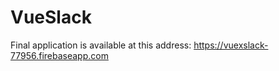 # VueSlack

Final application is available at this address:
https://vuexslack-77956.firebaseapp.com
